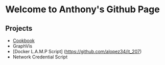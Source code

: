 # Welcome to Anthony's Github Page

## Projects

- [Cookbook](https://alopez34.github.io/cookbook/)
- GraphVis
- [Docker L.A.M.P Script] (https://github.com/alopez34/it_207)
- Network Credential Script